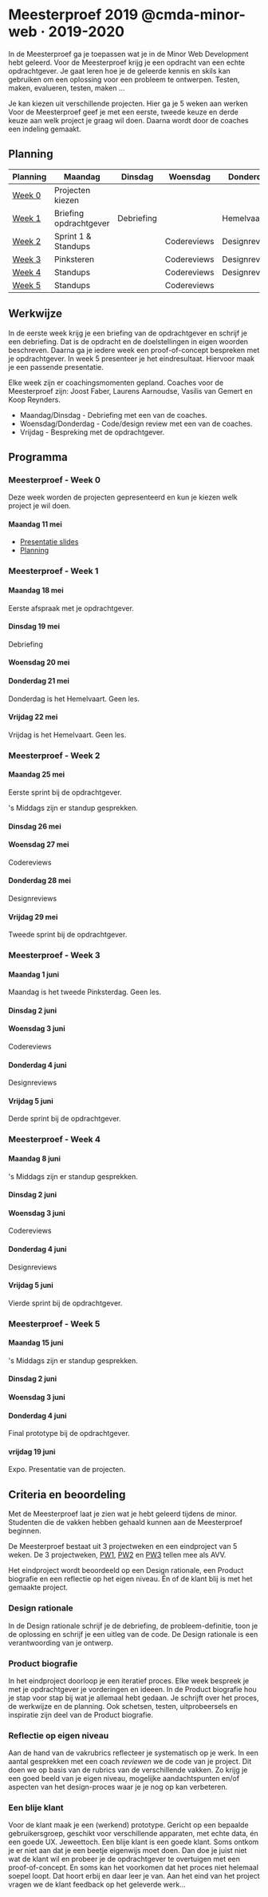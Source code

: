 # Meesterproef 2019 @cmda-minor-web · 2019-2020

In de Meesterproef ga je toepassen wat je in de Minor Web Development hebt geleerd.
Voor de Meesterproef krijg je een opdracht van een echte opdrachtgever.
Je gaat leren hoe je de geleerde kennis en skils kan gebruiken om een oplossing voor een probleem te ontwerpen. Testen, maken, evalueren, testen, maken ...

Je kan kiezen uit verschillende projecten. Hier ga je 5 weken aan werken
Voor de Meesterproef geef je met een eerste, tweede keuze en derde keuze aan welk project je graag wil doen. Daarna wordt door de coaches een indeling gemaakt.


## Planning

| Planning | Maandag | Dinsdag | Woensdag | Donderdag | Vrijdag |
|---|---|---|---|---|---|
| <a href=#meesterproef---week-0>Week 0</a> | Projecten kiezen |   |   |   |   |
| <a href=#meesterproef---week-1>Week 1</a> | Briefing opdrachtgever | Debriefing |   | Hemelvaart | Hemelvaart |
| <a href=#meesterproef---week-2>Week 2</a> | Sprint 1 & Standups |   | Codereviews | Designreviews | Sprint 2 |
| <a href=#meesterproef---week-3>Week 3</a> | Pinksteren |   | Codereviews | Designreviews | Sprint 3 |
| <a href=#meesterproef---week-4>Week 4</a> | Standups |   | Codereviews | Designreviews | Sprint 4 |
| <a href=#meesterproef---week-5>Week 5</a> | Standups |   | Codereviews |   | Expo |



## Werkwijze

In de eerste week krijg je een briefing van de opdrachtgever en schrijf je een debriefing.
Dat is de opdracht en de doelstellingen in eigen woorden beschreven.
Daarna ga je iedere week een proof-of-concept bespreken met je opdrachtgever.
In week 5 presenteer je het eindresultaat.
Hiervoor maak je een passende presentatie.

Elke week zijn er coachingsmomenten gepland.
Coaches voor de Meesterproef zijn: Joost Faber, Laurens Aarnoudse, Vasilis van Gemert en Koop Reynders.

- Maandag/Dinsdag - Debriefing met een van de coaches.
- Woensdag/Donderdag - Code/design review met een van de coaches.
- Vrijdag - Bespreking met de opdrachtgever.


## Programma

### Meesterproef - Week 0
Deze week worden de projecten gepresenteerd en kun je kiezen welk project je wil doen.

#### Maandag 11 mei

- [Presentatie slides](https://docs.google.com/presentation/d/1cMSx0X2GEiu5WfBdRT2i9Jly3MxVHs0V-USg9hH4p2M/edit?usp=sharing)  
- [Planning](https://docs.google.com/spreadsheets/d/1Oy8f5TSDYUA_qSwfTtYQTGjkNMUM0wAZDqDPHqgRpi4/edit?usp=sharing)



### Meesterproef - Week 1

#### Maandag 18 mei
Eerste afspraak met je opdrachtgever.

#### Dinsdag 19 mei
Debriefing

#### Woensdag 20 mei


#### Donderdag 21 mei
Donderdag is het Hemelvaart. Geen les.

#### Vrijdag 22 mei
Vrijdag is het Hemelvaart. Geen les.



### Meesterproef - Week 2

#### Maandag 25 mei
Eerste sprint bij de opdrachtgever.

's Middags zijn er standup gesprekken.

#### Dinsdag 26 mei


#### Woensdag 27 mei
Codereviews

#### Donderdag 28 mei
Designreviews

#### Vrijdag 29 mei
Tweede sprint bij de opdrachtgever.


### Meesterproef - Week 3

#### Maandag 1 juni
Maandag is het tweede Pinksterdag. Geen les.

#### Dinsdag 2 juni


#### Woensdag 3 juni
Codereviews

#### Donderdag 4 juni
Designreviews

#### Vrijdag 5 juni
Derde sprint bij de opdrachtgever.



### Meesterproef - Week 4

#### Maandag 8 juni
's Middags zijn er standup gesprekken.

#### Dinsdag 2 juni


#### Woensdag 3 juni
Codereviews

#### Donderdag 4 juni
Designreviews

#### Vrijdag 5 juni
Vierde sprint bij de opdrachtgever.



### Meesterproef - Week 5

#### Maandag 15 juni
's Middags zijn er standup gesprekken.

#### Dinsdag 2 juni


#### Woensdag 3 juni


#### Donderdag 4 juni
Final prototype bij de opdrachtgever.

#### vrijdag 19 juni
Expo. Presentatie van de projecten.






## Criteria en beoordeling

Met de Meesterproef laat je zien wat je hebt geleerd tijdens de minor.
Studenten die de vakken hebben gehaald kunnen aan de Meesterproef beginnen.

De Meesterproef bestaat uit 3 projectweken en een eindproject van 5 weken.
De 3 projectweken,
[PW1](https://github.com/cmda-minor-web/project-1-1920),
[PW2](https://github.com/cmda-minor-web/project-2-1920) en
[PW3](https://github.com/cmda-minor-web/project-3-1920) tellen mee als AVV.

Het eindproject wordt beoordeeld op een Design rationale, een Product biografie en een reflectie op het eigen niveau.
Én of de klant blij is met het gemaakte project.

### Design rationale
In de Design rationale schrijf je de debriefing, de probleem-definitie, toon je de oplossing en schrijf je een uitleg van de code.
De Design rationale is een verantwoording van je ontwerp.

### Product biografie
In het eindproject doorloop je een iteratief proces.
Elke week bespreek je met je opdrachtgever je vorderingen en ideeen.
In de Product biografie hou je stap voor stap bij wat je allemaal hebt gedaan.
Je schrijft over het proces, de werkwijze en de planning.
Ook schetsen, testen, uitprobeersels en inspiratie zijn deel van de Product biografie.

### Reflectie op eigen niveau
Aan de hand van de vakrubrics reflecteer je systematisch op je werk.
In een aantal gesprekken met een coach _reviewen_ we de code van je project.
Dit doen we op basis van de rubrics van de verschillende vakken.
Zo krijg je een goed beeld van je eigen niveau, mogelijke aandachtspunten en/of aspecten van het design-proces waar je je nog op kan verbeteren.

### Een blije klant
Voor de klant maak je een (werkend) prototype. Gericht op een bepaalde gebruikersgroep, geschikt voor verschillende apparaten, met echte data, én een goede UX.
Jeweettoch.
Een blije klant is een goede klant.
Soms ontkom je er niet aan dat je een beetje eigenwijs moet doen.
Dan doe je juist niet wat de klant wil en probeer je de opdrachtgever te overtuigen met een proof-of-concept.
En soms kan het voorkomen dat het proces niet helemaal soepel loopt.
Dat hoort erbij en daar leer je van.
Aan het eind van het project vragen we de klant feedback op het geleverde werk...

<!-- Add a link to your live demo in Github Pages 🌐-->

<!-- ☝️ replace this description with a description of your own work -->

<!-- replace the code in the /docs folder with your own, so you can showcase your work with GitHub Pages 🌍 -->

<!-- Add a nice poster image here at the end of the week, showing off your shiny frontend 📸 -->

<!-- Maybe a table of contents here? 📚 -->

<!-- How about a section that describes how to install this project? 🤓 -->

<!-- ...but how does one use this project? What are its features 🤔 -->

<!-- Maybe a checklist of done stuff and stuff still on your wishlist? ✅ -->

<!-- How about a license here? 📜 (or is it a licence?) 🤷 -->

